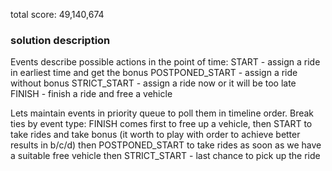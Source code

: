 total score: 49,140,674

### solution description
Events describe possible actions in the point of time:
START - assign a ride in earliest time and get the bonus
POSTPONED_START - assign a ride without bonus
STRICT_START - assign a ride now or it will be too late
FINISH - finish a ride and free a vehicle

Lets maintain events in priority queue to poll them in timeline order.
Break ties by event type: 
FINISH comes first to free up a vehicle, 
then START to take rides and take bonus (it worth to play with order to achieve better results in b/c/d)
then POSTPONED_START to take rides as soon as we have a suitable free vehicle
then STRICT_START - last chance to pick up the ride


